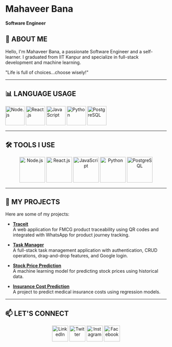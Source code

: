 # Mahaveer Bana  
**Software Engineer**  

## 📌 ABOUT ME  

Hello, I'm Mahaveer Bana, a passionate Software Engineer and a self-learner. I graduated from IIT Kanpur and specialize in full-stack development and machine learning.

"Life is full of choices…choose wisely!"

---

## 📊 LANGUAGE USAGE  

<p align="left">
  <img src="https://img.shields.io/badge/Node.js-339933?style=flat&logo=nodedotjs&logoColor=white" width="60" alt="Node.js"/>
  <img src="https://img.shields.io/badge/React-61DAFB?style=flat&logo=react&logoColor=black" width="60" alt="React.js"/>
  <img src="https://img.shields.io/badge/JavaScript-F7DF1E?style=flat&logo=javascript&logoColor=black" width="60" alt="JavaScript"/>
  <img src="https://img.shields.io/badge/Python-3776AB?style=flat&logo=python&logoColor=white" width="60" alt="Python"/>
  <img src="https://img.shields.io/badge/PostgreSQL-4169E1?style=flat&logo=postgresql&logoColor=white" width="60" alt="PostgreSQL"/>
</p>

---

## 🛠️ TOOLS I USE  

<p align="center">
  <a href="https://nodejs.org" target="_blank"><img src="https://img.shields.io/badge/Node.js-339933?style=flat&logo=nodedotjs&logoColor=white" width="80" alt="Node.js"></a>
  <a href="https://reactjs.org" target="_blank"><img src="https://img.shields.io/badge/React-61DAFB?style=flat&logo=react&logoColor=black" width="80" alt="React.js"></a>
  <a href="https://www.javascript.com" target="_blank"><img src="https://img.shields.io/badge/JavaScript-F7DF1E?style=flat&logo=javascript&logoColor=black" width="80" alt="JavaScript"></a>
  <a href="https://www.python.org" target="_blank"><img src="https://img.shields.io/badge/Python-3776AB?style=flat&logo=python&logoColor=white" width="80" alt="Python"></a>
  <a href="https://www.postgresql.org" target="_blank"><img src="https://img.shields.io/badge/PostgreSQL-4169E1?style=flat&logo=postgresql&logoColor=white" width="80" alt="PostgreSQL"></a>
</p>

---

## 📌 MY PROJECTS  

Here are some of my projects:

- **[Traceit](https://github.com/yourprofile/traceit)**  
  A web application for FMCG product traceability using QR codes and integrated with WhatsApp for product journey tracking.

- **[Task Manager](https://github.com/yourprofile/task-manager)**  
  A full-stack task management application with authentication, CRUD operations, drag-and-drop features, and Google login.

- **[Stock Price Prediction](https://github.com/yourprofile/stock-price-prediction)**  
  A machine learning model for predicting stock prices using historical data.

- **[Insurance Cost Prediction](https://github.com/yourprofile/insurance-cost-prediction)**  
  A project to predict medical insurance costs using regression models.

---

## 📫 LET'S CONNECT  

<p align="center">
  <a href="https://linkedin.com/in/yourprofile"><img src="https://img.shields.io/badge/LinkedIn-0077B5?style=flat&logo=linkedin&logoColor=white" width="50" alt="LinkedIn"></a>
  <a href="https://twitter.com/yourprofile"><img src="https://img.shields.io/badge/Twitter-1DA1F2?style=flat&logo=twitter&logoColor=white" width="50" alt="Twitter"></a>
  <a href="https://instagram.com/yourprofile"><img src="https://img.shields.io/badge/Instagram-E4405F?style=flat&logo=instagram&logoColor=white" width="50" alt="Instagram"></a>
  <a href="https://facebook.com/yourprofile"><img src="https://img.shields.io/badge/Facebook-1877F2?style=flat&logo=facebook&logoColor=white" width="50" alt="Facebook"></a>
</p>
